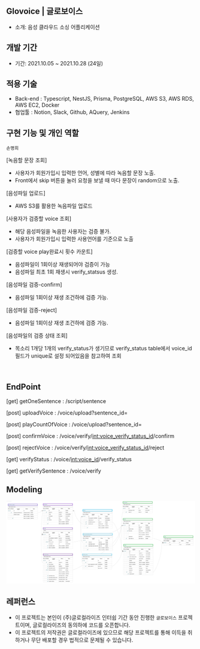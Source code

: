 ## Glovoice | 글로보이스
- 소개: 음성 클라우드 소싱 어플리케이션

## 개발 기간

- 기간: 2021.10.05 ~ 2021.10.28 (24일)

## 적용 기술

- Back-end : Typescript, NestJS, Prisma, PostgreSQL, AWS S3, AWS RDS, AWS EC2, Docker
- 협업툴     : Notion, Slack, Github, AQuery, Jenkins

## 구현 기능 및 개인 역할

`손명희`

[녹음할 문장 조회]
- 사용자가 회원가입시 입력한 언어, 성별에 따라 녹음할 문장 노출.
- Front에서 skip 버튼을 눌러 요청을 보낼 때 마다 문장이 random으로 노출.

[음성파일 업로드]
- AWS S3를 활용한 녹음파일 업로드

[사용자가 검증할 voice 조회]
- 해당 음성파일을 녹음한 사용자는 검증 불가.
- 사용자가 회원가입시 입력한 사용언어를 기준으로 노출

[검증할 voice play완료시 횟수 카운트]
- 음성파일이 1회이상 재생되어야 검증이 가능
- 음성파일 최초 1회 재생시 verify_statsus 생성.

[음성파일 검증-confirm]
- 음성파일 1회이상 재생 조건하에 검증 가능.

[음성파일 검증-reject]
- 음성파일 1회이상 재생 조건하에 검증 가능.

[음성파일의 검증 상태 조회]
- 목소리 1개당 1개의 verify_status가 생기므로 verify_status table에서 voice_id 필드가 unique로 설정 되어있음을 참고하여 조회

 <br>

## EndPoint

[get] getOneSentence     : /script/sentence <br>

[post] uploadVoice       : /voice/upload?sentence_id= <br>

[post] playCountOfVoice  : /voice/upload?sentence_id= <br>

[post] confirmVoice      : /voice/verify/<int:voice_verify_status_id>/confirm <br>

[post] rejectVoice       : /voice/verify/<int:voice_verify_status_id>/reject <br>

[get] verifyStatus       : /voice/<int:voice_id>/verify_status <br>

[get] getVerifySentence  : /voice/verify

## Modeling

<img src='./modeling.png' alt='modeling'>


## 레퍼런스

- 이 프로젝트는 본인이 (주)글로컬라이즈 인터쉽 기간 동안 진행한 `글로보이스` 프로젝트이며, 글로컬라이즈의 동의하에 코드를 오픈합니다.
- 이 프로젝트의 저작권은 글로컬라이즈에 있으므로 해당 프로젝트를 통해 이득을 취하거나 무단 배포할 경우 법적으로 문제될 수 있습니다.